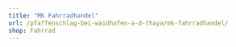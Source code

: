 ```yaml
---
title: "MK Fahrradhandel"
url: /pfaffenschlag-bei-waidhofen-a-d-thaya/mk-fahrradhandel/
shop: Fahrrad
---
```

